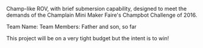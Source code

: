 Champ-like ROV, with brief submersion capability, designed to meet the demands of the Champlain Mini Maker Faire's Champbot Challenge of 2016.

Team Name: <Tany>
Team Members: Father and son, so far

This project will be on a very tight budget but the intent is to win!


